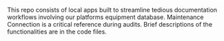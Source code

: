This repo consists of local apps built to streamline tedious documentation workflows involving our platforms equipment database. Maintenance Connection is a critical reference during audits. 
Brief descriptions of the functionalities are in the code files.
